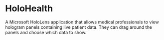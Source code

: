 # HoloHealth
A Microsoft HoloLens application that allows medical professionals to view hologram panels containing live patient data. They can drag around the panels and choose which data to show.
